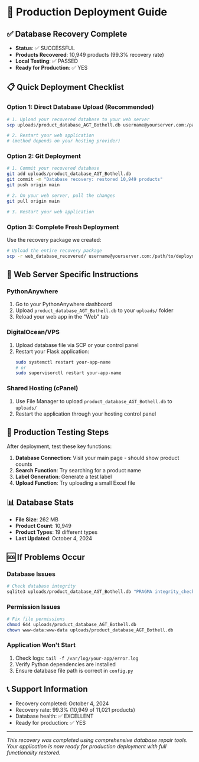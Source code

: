 # 🚀 Production Deployment Guide

## ✅ Database Recovery Complete
- **Status**: ✅ SUCCESSFUL
- **Products Recovered**: 10,949 products (99.3% recovery rate)
- **Local Testing**: ✅ PASSED
- **Ready for Production**: ✅ YES

## 📋 Quick Deployment Checklist

### Option 1: Direct Database Upload (Recommended)
```bash
# 1. Upload your recovered database to your web server
scp uploads/product_database_AGT_Bothell.db username@yourserver.com:/path/to/web/uploads/

# 2. Restart your web application
# (method depends on your hosting provider)
```

### Option 2: Git Deployment
```bash
# 1. Commit your recovered database
git add uploads/product_database_AGT_Bothell.db
git commit -m "Database recovery: restored 10,949 products"
git push origin main

# 2. On your web server, pull the changes
git pull origin main

# 3. Restart your web application
```

### Option 3: Complete Fresh Deployment
Use the recovery package we created:
```bash
# Upload the entire recovery package
scp -r web_database_recovered/ username@yourserver.com:/path/to/deployment/
```

## 🔧 Web Server Specific Instructions

### PythonAnywhere
1. Go to your PythonAnywhere dashboard
2. Upload `product_database_AGT_Bothell.db` to your `uploads/` folder
3. Reload your web app in the "Web" tab

### DigitalOcean/VPS
1. Upload database file via SCP or your control panel
2. Restart your Flask application:
   ```bash
   sudo systemctl restart your-app-name
   # or
   sudo supervisorctl restart your-app-name
   ```

### Shared Hosting (cPanel)
1. Use File Manager to upload `product_database_AGT_Bothell.db` to `uploads/`
2. Restart the application through your hosting control panel

## 🧪 Production Testing Steps

After deployment, test these key functions:

1. **Database Connection**: Visit your main page - should show product counts
2. **Search Function**: Try searching for a product name
3. **Label Generation**: Generate a test label
4. **Upload Function**: Try uploading a small Excel file

## 📊 Database Stats
- **File Size**: 262 MB
- **Product Count**: 10,949
- **Product Types**: 19 different types
- **Last Updated**: October 4, 2024

## 🆘 If Problems Occur

### Database Issues
```bash
# Check database integrity
sqlite3 uploads/product_database_AGT_Bothell.db "PRAGMA integrity_check;"
```

### Permission Issues
```bash
# Fix file permissions
chmod 644 uploads/product_database_AGT_Bothell.db
chown www-data:www-data uploads/product_database_AGT_Bothell.db
```

### Application Won't Start
1. Check logs: `tail -f /var/log/your-app/error.log`
2. Verify Python dependencies are installed
3. Ensure database file path is correct in `config.py`

## 📞 Support Information
- Recovery completed: October 4, 2024
- Recovery rate: 99.3% (10,949 of 11,021 products)
- Database health: ✅ EXCELLENT
- Ready for production: ✅ YES

---
*This recovery was completed using comprehensive database repair tools. Your application is now ready for production deployment with full functionality restored.*